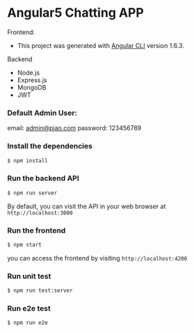 # Angular5 Chatting APP

Frontend:
* This project was generated with [Angular CLI](https://github.com/angular/angular-cli) version 1.6.3.

Backend
* Node.js
* Express.js
* MongoDB
* JWT

### Default Admin User:
email: admin@piao.com
password: 123456789

### Install the dependencies

```bash
$ npm install
```

### Run the backend API

```bash
$ npm run server
```
By default, you can visit the API in your web browser at `http://localhost:3000`

### Run the frontend

```bash
$ npm start
```
you can access the frontend by visiting `http://localhost:4200`

### Run unit test

```bash
$ npm run test:server
```

### Run e2e test

```bash
$ npm run e2e
```